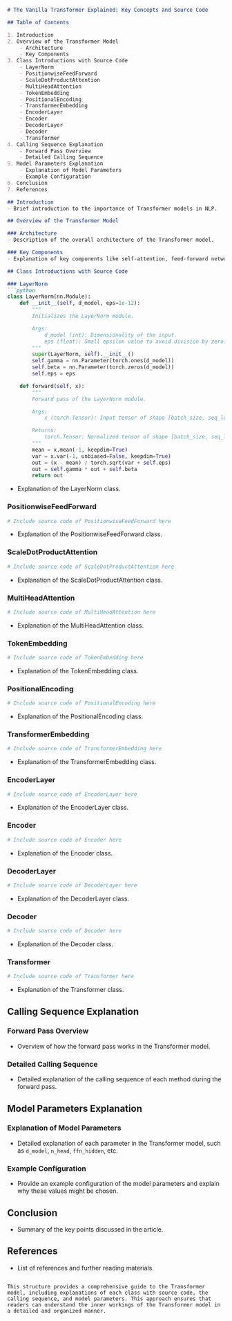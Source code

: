```markdown
# The Vanilla Transformer Explained: Key Concepts and Source Code

## Table of Contents

1. Introduction
2. Overview of the Transformer Model
    - Architecture
    - Key Components
3. Class Introductions with Source Code
    - LayerNorm
    - PositionwiseFeedForward
    - ScaleDotProductAttention
    - MultiHeadAttention
    - TokenEmbedding
    - PositionalEncoding
    - TransformerEmbedding
    - EncoderLayer
    - Encoder
    - DecoderLayer
    - Decoder
    - Transformer
4. Calling Sequence Explanation
    - Forward Pass Overview
    - Detailed Calling Sequence
5. Model Parameters Explanation
    - Explanation of Model Parameters
    - Example Configuration
6. Conclusion
7. References

## Introduction
- Brief introduction to the importance of Transformer models in NLP.

## Overview of the Transformer Model

### Architecture
- Description of the overall architecture of the Transformer model.

### Key Components
- Explanation of key components like self-attention, feed-forward networks, and positional encoding.

## Class Introductions with Source Code

### LayerNorm
```python
class LayerNorm(nn.Module):
    def __init__(self, d_model, eps=1e-12):
        """
        Initializes the LayerNorm module.

        Args:
            d_model (int): Dimensionality of the input.
            eps (float): Small epsilon value to avoid division by zero.
        """
        super(LayerNorm, self).__init__()
        self.gamma = nn.Parameter(torch.ones(d_model))
        self.beta = nn.Parameter(torch.zeros(d_model))
        self.eps = eps

    def forward(self, x):
        """
        Forward pass of the LayerNorm module.

        Args:
            x (torch.Tensor): Input tensor of shape [batch_size, seq_len, d_model].

        Returns:
            torch.Tensor: Normalized tensor of shape [batch_size, seq_len, d_model].
        """
        mean = x.mean(-1, keepdim=True)
        var = x.var(-1, unbiased=False, keepdim=True)
        out = (x - mean) / torch.sqrt(var + self.eps)
        out = self.gamma * out + self.beta
        return out
```
- Explanation of the LayerNorm class.

### PositionwiseFeedForward
```python
# Include source code of PositionwiseFeedForward here
```
- Explanation of the PositionwiseFeedForward class.

### ScaleDotProductAttention
```python
# Include source code of ScaleDotProductAttention here
```
- Explanation of the ScaleDotProductAttention class.

### MultiHeadAttention
```python
# Include source code of MultiHeadAttention here
```
- Explanation of the MultiHeadAttention class.

### TokenEmbedding
```python
# Include source code of TokenEmbedding here
```
- Explanation of the TokenEmbedding class.

### PositionalEncoding
```python
# Include source code of PositionalEncoding here
```
- Explanation of the PositionalEncoding class.

### TransformerEmbedding
```python
# Include source code of TransformerEmbedding here
```
- Explanation of the TransformerEmbedding class.

### EncoderLayer
```python
# Include source code of EncoderLayer here
```
- Explanation of the EncoderLayer class.

### Encoder
```python
# Include source code of Encoder here
```
- Explanation of the Encoder class.

### DecoderLayer
```python
# Include source code of DecoderLayer here
```
- Explanation of the DecoderLayer class.

### Decoder
```python
# Include source code of Decoder here
```
- Explanation of the Decoder class.

### Transformer
```python
# Include source code of Transformer here
```
- Explanation of the Transformer class.

## Calling Sequence Explanation

### Forward Pass Overview
- Overview of how the forward pass works in the Transformer model.

### Detailed Calling Sequence
- Detailed explanation of the calling sequence of each method during the forward pass.

## Model Parameters Explanation

### Explanation of Model Parameters
- Detailed explanation of each parameter in the Transformer model, such as `d_model`, `n_head`, `ffn_hidden`, etc.

### Example Configuration
- Provide an example configuration of the model parameters and explain why these values might be chosen.

## Conclusion
- Summary of the key points discussed in the article.

## References
- List of references and further reading materials.
```

This structure provides a comprehensive guide to the Transformer model, including explanations of each class with source code, the calling sequence, and model parameters. This approach ensures that readers can understand the inner workings of the Transformer model in a detailed and organized manner.